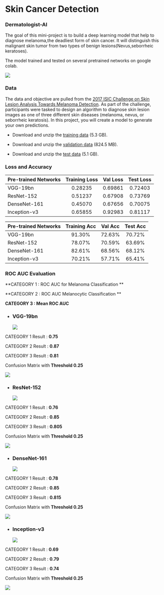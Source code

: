 # Skin Cancer Detection

### Dermatologist-AI

The goal of this mini-project is to build a deep learning model that help to diagnose melanoma,the deadliest form of skin cancer. It will distinguish this malignant skin tumor from two types of benign lesions(Nevus,seborrheic keratoses).

The model trained and tested on several pretrained networks on google colab.

![](https://github.com/parth1620/Skin-Cancer-Detection/blob/master/images/skincancer.png)

### Data

The data and objective are pulled from the [2017 ISIC Challenge on Skin Lesion Analysis Towards Melanoma Detection](https://challenge.kitware.com/#challenge/583f126bcad3a51cc66c8d9a). As part of the challenge, participants were tasked to design an algorithm to diagnose skin lesion images as one of three different skin diseases (melanoma, nevus, or seborrheic keratosis). In this project, you will create a model to generate your own predictions.

* Download and unzip the [training data](https://s3-us-west-1.amazonaws.com/udacity-dlnfd/datasets/skin-cancer/train.zip) (5.3 GB).

* Download and unzip the [validation data](https://s3-us-west-1.amazonaws.com/udacity-dlnfd/datasets/skin-cancer/valid.zip) (824.5 MB).

* Download and unzip the [test data](https://s3-us-west-1.amazonaws.com/udacity-dlnfd/datasets/skin-cancer/test.zip) (5.1 GB).

### Loss and Accuracy

| Pre-trained Networks | Training Loss | Val Loss | Test Loss |
| -------------------- | :-----------: | :------: | :-------: |
| VGG-19bn             |    0.28235    | 0.69861  |  0.72403  |
| ResNet-152           |    0.51237    | 0.67908  |  0.73769  |
| DenseNet-161         |    0.45070    | 0.67656  |  0.70075  |
| Inception-v3         |    0.65855    | 0.92983  |  0.81117  |

 

| Pre-trained Networks | Training Acc | Val Acc | Test Acc |
| -------------------- | :----------: | :-----: | :------: |
| VGG-19bn             |    91.30%    | 72.63%  |  70.72%  |
| ResNet-152           |    78.07%    | 70.59%  |  63.69%  |
| DenseNet-161         |    82.61%    | 68.56%  |  68.12%  |
| Inception-v3         |    70.21%    | 57.71%  |  65.41%  |

 ### ROC AUC Evaluation



**CATEGORY 1 : ROC AUC for Melanoma Classification **

**CATEGORY 2 : ROC AUC Melanocytic Classification **

**CATEGORY 3 : Mean ROC AUC**



* ### VGG-19bn

  ![](https://github.com/parth1620/Skin-Cancer-Detection/blob/master/images/ROC_VGG-19bn.png)

CATEGORY 1 Result : **0.75**

CATEGORY 2 Result : **0.87**

CATEGORY 3 Result : **0.81**



Confusion Matrix with **Threshold 0.25**

![](https://github.com/parth1620/Skin-Cancer-Detection/blob/master/images/CM_VGG19bn.png)

* ### ResNet-152

  ![](https://github.com/parth1620/Skin-Cancer-Detection/blob/master/images/ROC_ResNet152.png)

CATEGORY 1 Result : **0.76**

CATEGORY 2 Result : **0.85**

CATEGORY 3 Result : **0.805**



Confusion Matrix with **Threshold 0.25**

![](https://github.com/parth1620/Skin-Cancer-Detection/blob/master/images/CM_ResNet152.png)

* ### DenseNet-161

  ![](https://github.com/parth1620/Skin-Cancer-Detection/blob/master/images/ROC_DenseNet161.png)

CATEGORY 1 Result : **0.78**

CATEGORY 2 Result : **0.85**

CATEGORY 3 Result : **0.815**



Confusion Matrix with **Threshold 0.25**



![](https://github.com/parth1620/Skin-Cancer-Detection/blob/master/images/CM_DenseNet161.png)

* ### Inception-v3

  ![](https://github.com/parth1620/Skin-Cancer-Detection/blob/master/images/ROC_Inceptionv3.png)

CATEGORY 1 Result : **0.69**

CATEGORY 2 Result : **0.79**

CATEGORY 3 Result : **0.74**



Confusion Matrix with **Threshold 0.25**



![](https://github.com/parth1620/Skin-Cancer-Detection/blob/master/images/CM_Inceptionv3.png) 
